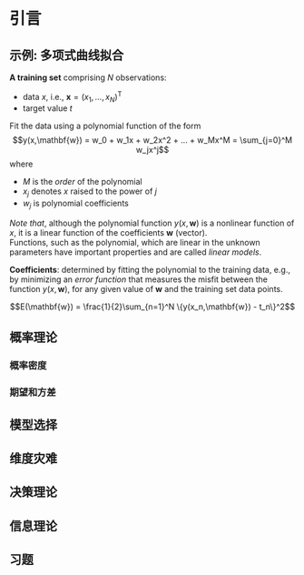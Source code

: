 # 引言

## 示例: 多项式曲线拟合

**A training set** comprising $N$ observations:
- data $x$, i.e., $\mathbf{x}= (x_1, ..., x_N)^\mathsf{T}$
- target value $t$

Fit the data using a polynomial function of the form
$$y(x,\mathbf{w}) = w_0 + w_1x + w_2x^2 + ... + w_Mx^M = \sum_{j=0}^M w_jx^j$$
where
- $M$ is the *order* of the polynomial
- $x_j$ denotes $x$ raised to the power of $j$
- $w_j$ is polynomial coefficients

*Note that*, although the polynomial function $y(x,\mathbf{w})$ is a nonlinear function of $x$, it is a linear function of the coefficients $\mathbf{w}$ (vector).  
Functions, such as the polynomial, which are linear in the unknown parameters have important properties and are called *linear models*.

**Coefficients**: determined by fitting the polynomial to the training data, e.g., by minimizing an *error function* that measures the misfit between the function $y(x,\mathbf{w})$, for any given value of $\mathbf{w}$ and the training set data points.

$$E(\mathbf{w}) = \frac{1}{2}\sum_{n=1}^N \{y(x_n,\mathbf{w}) - t_n\}^2$$

## 概率理论

### 概率密度

### 期望和方差

## 模型选择

## 维度灾难

## 决策理论

## 信息理论

## 习题

